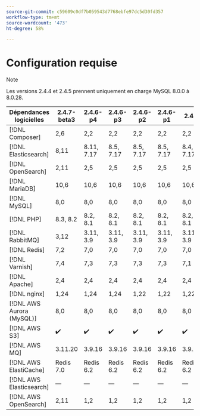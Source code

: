 ```yaml
---
source-git-commit: c59609c0df7b059543d7768ebfe97dc5d30fd357
workflow-type: tm+mt
source-wordcount: '473'
ht-degree: 58%

---
```

# Configuration requise

>[!NOTE]
>
>Les versions 2.4.4 et 2.4.5 prennent uniquement en charge MySQL 8.0.0 à 8.0.28.

<table style="table-layout:auto">
  <thead>
    <tr>
      <th>
        Dépendances logicielles
      </th>
      <th>2.4.7-beta3</th>
      <th>2.4.6-p4</th>
      <th>2.4.6-p3</th>
      <th>2.4.6-p2</th>
      <th>2.4.6-p1</th>
      <th>2.4.6</th>
      <th>2.4.5-p6</th>
      <th>2.4.5-p5</th>
      <th>2.4.5-p4</th>
      <th>2.4.5-p3</th>
      <th>2.4.5-p2</th>
      <th>2.4.5-p1</th>
      <th>2.4.5</th>
      <th>2.4.4-p7</th>
      <th>2.4.4-p6</th>
      <th>2.4.4-p5</th>
      <th>2.4.4-p4</th>
      <th>2.4.4-p3</th>
      <th>2.4.4-p2</th>
      <th>2.4.4-p1</th>
      <th>2.4.4</th>
      <th>2.4.3-p3</th>
      <th>2.4.2-p2</th>
    </tr>
  </thead>
  <tbody>
    <tr>
      <td><span class="uicontrol">[!DNL Composer]</span></td>
      <td>
            2,6
      </td>
      <td>
            2,2
      </td>
      <td>
            2,2
      </td>
      <td>
            2,2
      </td>
      <td>
            2,2
      </td>
      <td>
            2,2
      </td>
      <td>
            2,2
      </td>
      <td>
            2,2
      </td>
      <td>
            2,2
      </td>
      <td>
            2,2
      </td>
      <td>
            2,2
      </td>
      <td>
            2,2
      </td>
      <td>
            2,2
      </td>
      <td>
            2,2
      </td>
      <td>
            2,2
      </td>
      <td>
            2,2
      </td>
      <td>
            2,2
      </td>
      <td>
            2,2
      </td>
      <td>
            2,1
      </td>
      <td>
            2,1
      </td>
      <td>
            2,1
      </td>
      <td>
            1
      </td>
      <td>
            1
      </td>
    </tr>
    <tr>
      <td><span class="uicontrol">[!DNL Elasticsearch]</span></td>
      <td>
            8,11
      </td>
      <td>
            8.11, 7.17
      </td>
      <td>
            8.5, 7.17
      </td>
      <td>
            8.5, 7.17
      </td>
      <td>
            8.5, 7.17
      </td>
      <td>
            8.4, 7.17
      </td>
      <td>
            7,17
      </td>
      <td>
            7,17
      </td>
      <td>
            7,17
      </td>
      <td>
            7,17
      </td>
      <td>
            7,17
      </td>
      <td>
            7,17
      </td>
      <td>
            7,17
      </td>
      <td>
            7,17
      </td>
      <td>
            7,17
      </td>
      <td>
            7,17
      </td>
      <td>
            7,17
      </td>
      <td>
            7,17
      </td>
      <td>
            7,16
      </td>
      <td>
            7,16
      </td>
      <td>
            7,16
      </td>
      <td>
            7,16
      </td>
      <td>
            7,9
      </td>
    </tr>
    <tr>
      <td><span class="uicontrol">[!DNL OpenSearch]</span></td>
      <td>
            2,11
      </td>
      <td>
            2,5
      </td>
      <td>
            2,5
      </td>
      <td>
            2,5
      </td>
      <td>
            2,5
      </td>
      <td>
            2,5
      </td>
      <td>
            1,2
      </td>
      <td>
            1,2
      </td>
      <td>
            1,2
      </td>
      <td>
            1,2
      </td>
      <td>
            1,2
      </td>
      <td>
            1,2
      </td>
      <td>
            1,2
      </td>
      <td>
            1,2
      </td>
      <td>
            1,2
      </td>
      <td>
            1,2
      </td>
      <td>
            1,2
      </td>
      <td>
            1,2
      </td>
      <td>
            1,2
      </td>
      <td>
            1,2
      </td>
      <td>
            1,2
      </td>
      <td>
            1,2
      </td>
      <td>
          —
      </td>
    </tr>
    <tr>
      <td><span class="uicontrol">[!DNL MariaDB]</span></td>
      <td>
            10,6
      </td>
      <td>
            10,6
      </td>
      <td>
            10,6
      </td>
      <td>
            10,6
      </td>
      <td>
            10,6
      </td>
      <td>
            10,6
      </td>
      <td>
            10,4
      </td>
      <td>
            10,4
      </td>
      <td>
            10,4
      </td>
      <td>
            10,4
      </td>
      <td>
            10,4
      </td>
      <td>
            10,4
      </td>
      <td>
            10,4
      </td>
      <td>
            10,4
      </td>
      <td>
            10,4
      </td>
      <td>
            10,4
      </td>
      <td>
            10,4
      </td>
      <td>
            10,4
      </td>
      <td>
            10,4
      </td>
      <td>
            10,4
      </td>
      <td>
            10,4
      </td>
      <td>
            10,4
      </td>
      <td>
            10,4
      </td>
    </tr>
    <tr>
      <td><span class="uicontrol">[!DNL MySQL]</span></td>
      <td>
            8,0
      </td>
      <td>
            8,0
      </td>
      <td>
            8,0
      </td>
      <td>
            8,0
      </td>
      <td>
            8,0
      </td>
      <td>
            8,0
      </td>
      <td>
            8,0
      </td>
      <td>
            8,0
      </td>
      <td>
            8,0
      </td>
      <td>
            8,0
      </td>
      <td>
            8,0
      </td>
      <td>
            8,0
      </td>
      <td>
            8,0
      </td>
      <td>
            8,0
      </td>
      <td>
            8,0
      </td>
      <td>
            8,0
      </td>
      <td>
            8,0
      </td>
      <td>
            8,0
      </td>
      <td>
            8,0
      </td>
      <td>
            8,0
      </td>
      <td>
            8,0
      </td>
      <td>
            8,0
      </td>
      <td>
            8,0
      </td>
    </tr>
    <tr>
      <td><span class="uicontrol">[!DNL PHP]</span></td>
      <td>
            8.3, 8.2
      </td>
      <td>
            8.2, 8.1
      </td>
      <td>
            8.2, 8.1
      </td>
      <td>
            8.2, 8.1
      </td>
      <td>
            8.2, 8.1
      </td>
      <td>
            8.2, 8.1
      </td>
      <td>
            8,1
      </td>
      <td>
            8,1
      </td>
      <td>
            8,1
      </td>
      <td>
            8,1
      </td>
      <td>
            8,1
      </td>
      <td>
            8,1
      </td>
      <td>
            8,1
      </td>
      <td>
            8,1
      </td>
      <td>
            8,1
      </td>
      <td>
            8,1
      </td>
      <td>
            8,1
      </td>
      <td>
            8,1
      </td>
      <td>
            8,1
      </td>
      <td>
            8,1
      </td>
      <td>
            8,1
      </td>
      <td>
            7,4
      </td>
      <td>
            7,4
      </td>
    </tr>
    <tr>
      <td><span class="uicontrol">[!DNL RabbitMQ]</span></td>
      <td>
            3,12
      </td>
      <td>
            3.11, 3.9
      </td>
      <td>
            3.11, 3.9
      </td>
      <td>
            3.11, 3.9
      </td>
      <td>
            3.11, 3.9
      </td>
      <td>
            3.11, 3.9
      </td>
      <td>
            3.11, 3.9
      </td>
      <td>
            3.11, 3.9
      </td>
      <td>
            3.11, 3.9
      </td>
      <td>
            3.11, 3.9
      </td>
      <td>
            3,9
      </td>
      <td>
            3,9
      </td>
      <td>
            3,9
      </td>
      <td>
            3,9
      </td>
      <td>
            3,9
      </td>
      <td>
            3,9
      </td>
      <td>
            3,9
      </td>
      <td>
            3,9
      </td>
      <td>
            3,9
      </td>
      <td>
            3,9
      </td>
      <td>
            3,9
      </td>
      <td>
            3,8
      </td>
      <td>
            3,8
      </td>
    </tr>
    <tr>
      <td><span class="uicontrol">[!DNL Redis]</span></td>
      <td>
            7,2
      </td>
      <td>
            7,0
      </td>
      <td>
            7,0
      </td>
      <td>
            7,0
      </td>
      <td>
            7,0
      </td>
      <td>
            7,0
      </td>
      <td>
            6,2
      </td>
      <td>
            6,2
      </td>
      <td>
            6,2
      </td>
      <td>
            6,2
      </td>
      <td>
            6,2
      </td>
      <td>
            6,2
      </td>
      <td>
            6,2
      </td>
      <td>
            6,2
      </td>
      <td>
            6,2
      </td>
      <td>
            6,2
      </td>
      <td>
            6,2
      </td>
      <td>
            6,2
      </td>
      <td>
            6,2
      </td>
      <td>
            6,2
      </td>
      <td>
            6,2
      </td>
      <td>
            6,0
      </td>
      <td>
            6,0
      </td>
    </tr>
    <tr>
      <td><span class="uicontrol">[!DNL Varnish]</span></td>
      <td>
            7,4
      </td>
      <td>
            7,3
      </td>
      <td>
            7,3
      </td>
      <td>
            7,3
      </td>
      <td>
            7,3
      </td>
      <td>
            7,1
      </td>
      <td>
            7,3
      </td>
      <td>
            7,3
      </td>
      <td>
            7,3
      </td>
      <td>
            7,3
      </td>
      <td>
            7,1
      </td>
      <td>
            7,0
      </td>
      <td>
            7,0
      </td>
      <td>
            7,3
      </td>
      <td>
            7,3
      </td>
      <td>
            7,3
      </td>
      <td>
            7,3
      </td>
      <td>
            7,1
      </td>
      <td>
            7,0
      </td>
      <td>
            7,0
      </td>
      <td>
            7,0
      </td>
      <td>
            6,5
      </td>
      <td>
            6,4
      </td>
    </tr>
    <tr>
      <td><span class="uicontrol">[!DNL Apache]</span></td>
      <td>
            2,4
      </td>
      <td>
            2,4
      </td>
      <td>
            2,4
      </td>
      <td>
            2,4
      </td>
      <td>
            2,4
      </td>
      <td>
            2,4
      </td>
      <td>
            2,4
      </td>
      <td>
            2,4
      </td>
      <td>
            2,4
      </td>
      <td>
            2,4
      </td>
      <td>
            2,4
      </td>
      <td>
            2,4
      </td>
      <td>
            2,4
      </td>
      <td>
            2,4
      </td>
      <td>
            2,4
      </td>
      <td>
            2,4
      </td>
      <td>
            2,4
      </td>
      <td>
            2,4
      </td>
      <td>
            2,4
      </td>
      <td>
            2,4
      </td>
      <td>
            2,4
      </td>
      <td>
            2,4
      </td>
      <td>
            2,4
      </td>
    </tr>
    <tr>
      <td><span class="uicontrol">[!DNL nginx]</span></td>
      <td>
            1,24
      </td>
      <td>
            1,24
      </td>
      <td>
            1,24
      </td>
      <td>
            1,22
      </td>
      <td>
            1,22
      </td>
      <td>
            1,22
      </td>
      <td>
            1,24
      </td>
      <td>
            1,24
      </td>
      <td>
            1,22
      </td>
      <td>
            1,22
      </td>
      <td>
            1,22
      </td>
      <td>
            1,22
      </td>
      <td>
            1,22
      </td>
      <td>
            1,24
      </td>
      <td>
            1,24
      </td>
      <td>
            1,22
      </td>
      <td>
            1,22
      </td>
      <td>
            1,22
      </td>
      <td>
            1,22
      </td>
      <td>
            1,22
      </td>
      <td>
            1,22
      </td>
      <td>
            1,18
      </td>
      <td>
            1,18
      </td>
    </tr>
    <tr>
      <td><span class="uicontrol">[!DNL AWS Aurora (MySQL)]</span></td>
      <td>
            8,0
      </td>
      <td>
            8,0
      </td>
      <td>
            8,0
      </td>
      <td>
            8,0
      </td>
      <td>
            8,0
      </td>
      <td>
            8,0
      </td>
      <td>
            8,0
      </td>
      <td>
            8,0
      </td>
      <td>
            8,0
      </td>
      <td>
            8,0
      </td>
      <td>
            8,0
      </td>
      <td>
            8,0
      </td>
      <td>
            8,0
      </td>
      <td>
            8,0
      </td>
      <td>
            8,0
      </td>
      <td>
            8,0
      </td>
      <td>
            8,0
      </td>
      <td>
            8,0
      </td>
      <td>
            5,7
      </td>
      <td>
            5,7
      </td>
      <td>
            5,7
      </td>
      <td>
            5,7
      </td>
      <td>
          —
      </td>
    </tr>
    <tr>
      <td><span class="uicontrol">[!DNL AWS S3]</span></td>
      <td>
            ✔️
      </td>
      <td>
            ✔️
      </td>
      <td>
            ✔️
      </td>
      <td>
            ✔️
      </td>
      <td>
            ✔️
      </td>
      <td>
            ✔️
      </td>
      <td>
            ✔️
      </td>
      <td>
            ✔️
      </td>
      <td>
            ✔️
      </td>
      <td>
            ✔️
      </td>
      <td>
            ✔️
      </td>
      <td>
            ✔️
      </td>
      <td>
            ✔️
      </td>
      <td>
            ✔️
      </td>
      <td>
            ✔️
      </td>
      <td>
            ✔️
      </td>
      <td>
            ✔️
      </td>
      <td>
            ✔️
      </td>
      <td>
            ✔️
      </td>
      <td>
            ✔️
      </td>
      <td>
            ✔️
      </td>
      <td>
            ✔️
      </td>
      <td>
            ✔️
      </td>
    </tr>
    <tr>
      <td><span class="uicontrol">[!DNL AWS MQ]</span></td>
      <td>
            3.11.20
      </td>
      <td>
            3.9.16
      </td>
      <td>
            3.9.16
      </td>
      <td>
            3.9.16
      </td>
      <td>
            3.9.16
      </td>
      <td>
            3.9.16
      </td>
      <td>
            3.9.13
      </td>
      <td>
            3.9.13
      </td>
      <td>
            3.9.13
      </td>
      <td>
            3.9.13
      </td>
      <td>
            3.9.13
      </td>
      <td>
            3.9.13
      </td>
      <td>
            3.9.13
      </td>
      <td>
            3.9.13
      </td>
      <td>
            3.9.13
      </td>
      <td>
            3.9.13
      </td>
      <td>
            3.9.13
      </td>
      <td>
            3.9.13
      </td>
      <td>
            3.8.11
      </td>
      <td>
            3.8.11
      </td>
      <td>
            3.8.11
      </td>
      <td>
            3.8.11
      </td>
      <td>
          —
      </td>
    </tr>
    <tr>
      <td><span class="uicontrol">[!DNL AWS ElastiCache]</span></td>
      <td>
            Redis 7.0
      </td>
      <td>
            Redis 6.2
      </td>
      <td>
            Redis 6.2
      </td>
      <td>
            Redis 6.2
      </td>
      <td>
            Redis 6.2
      </td>
      <td>
            Redis 6.2
      </td>
      <td>
            Redis 6
      </td>
      <td>
            Redis 6
      </td>
      <td>
            Redis 6
      </td>
      <td>
            Redis 6
      </td>
      <td>
            Redis 6
      </td>
      <td>
            Redis 6
      </td>
      <td>
            Redis 6
      </td>
      <td>
            Redis 6
      </td>
      <td>
            Redis 6
      </td>
      <td>
            Redis 6
      </td>
      <td>
            Redis 6
      </td>
      <td>
            Redis 6
      </td>
      <td>
            Redis 6
      </td>
      <td>
            Redis 6
      </td>
      <td>
            Redis 6
      </td>
      <td>
            Redis 6
      </td>
      <td>
          —
      </td>
    </tr>
    <tr>
      <td><span class="uicontrol">[!DNL AWS Elasticsearch]</span></td>
      <td>
          —
      </td>
      <td>
          —
      </td>
      <td>
          —
      </td>
      <td>
          —
      </td>
      <td>
          —
      </td>
      <td>
          —
      </td>
      <td>
          —
      </td>
      <td>
          —
      </td>
      <td>
          —
      </td>
      <td>
          —
      </td>
      <td>
          —
      </td>
      <td>
            7,9
      </td>
      <td>
            7,9
      </td>
      <td>
          —
      </td>
      <td>
          —
      </td>
      <td>
          —
      </td>
      <td>
          —
      </td>
      <td>
          —
      </td>
      <td>
            7,9
      </td>
      <td>
            7,9
      </td>
      <td>
            7,9
      </td>
      <td>
            7,9
      </td>
      <td>
          —
      </td>
    </tr>
    <tr>
      <td><span class="uicontrol">[!DNL AWS OpenSearch]</span></td>
      <td>
            2,11
      </td>
      <td>
            1,2
      </td>
      <td>
            1,2
      </td>
      <td>
            1,2
      </td>
      <td>
            1,2
      </td>
      <td>
            1,2
      </td>
      <td>
            1,2
      </td>
      <td>
            1,2
      </td>
      <td>
            1,2
      </td>
      <td>
            1,2
      </td>
      <td>
            1,2
      </td>
      <td>
            1,2
      </td>
      <td>
            1,2
      </td>
      <td>
            1,2
      </td>
      <td>
            1,2
      </td>
      <td>
            1,2
      </td>
      <td>
            1,2
      </td>
      <td>
            1,2
      </td>
      <td>
          —
      </td>
      <td>
          —
      </td>
      <td>
          —
      </td>
      <td>
          —
      </td>
      <td>
          —
      </td>
    </tr>
  </tbody>
</table>
